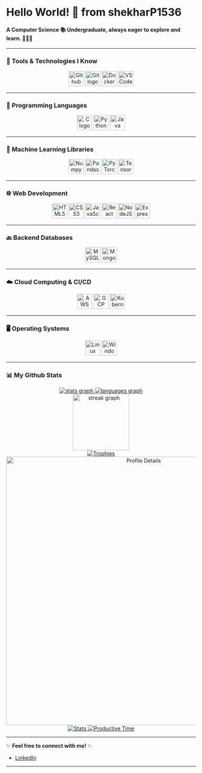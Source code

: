 # Hello World! 👋 from shekharP1536 
#### A Computer Science 📚 Undergraduate, always eager to explore and learn. 👨🏻‍💻

---

### 🌟 Tools & Technologies I Know
<div align="center">
  <img src="https://cdn.jsdelivr.net/gh/devicons/devicon/icons/github/github-original-wordmark.svg" height="40" alt="Github logo"  />
  <img src="https://cdn.jsdelivr.net/gh/devicons/devicon@latest/icons/git/git-original-wordmark.svg" height="40" alt="Git logo" />
  <img src="https://cdn.jsdelivr.net/gh/devicons/devicon@latest/icons/docker/docker-original-wordmark.svg" height="40" alt="Docker logo" />
  <img src="https://cdn.jsdelivr.net/gh/devicons/devicon/icons/vscode/vscode-original-wordmark.svg" height="40" alt="VS Code logo"  />
</div>

---

### 🧩 Programming Languages
<div align="center">
  <img src="https://cdn.jsdelivr.net/gh/devicons/devicon/icons/c/c-original.svg" height="40" alt="C logo" />
  <img src="https://cdn.jsdelivr.net/gh/devicons/devicon/icons/python/python-original-wordmark.svg" height="40" alt="Python logo" />
  <img src="https://cdn.jsdelivr.net/gh/devicons/devicon/icons/java/java-original-wordmark.svg" height="40" alt="Java logo" />
</div>

---

### 🚀 Machine Learning Libraries
<div align="center">
  <img src="https://cdn.jsdelivr.net/gh/devicons/devicon/icons/numpy/numpy-original-wordmark.svg" height="40" alt="Numpy logo" />
  <img src="https://cdn.jsdelivr.net/gh/devicons/devicon/icons/pandas/pandas-original-wordmark.svg" height="40" alt="Pandas logo" />
  <img src="https://cdn.jsdelivr.net/gh/devicons/devicon/icons/pytorch/pytorch-original-wordmark.svg" height="40" alt="PyTorch logo" />
  <img src="https://cdn.jsdelivr.net/gh/devicons/devicon/icons/tensorflow/tensorflow-original-wordmark.svg" height="40" alt="TensorFlow logo" />
</div>

---

### 🌐 Web Development
<div align="center">
  <img src="https://cdn.jsdelivr.net/gh/devicons/devicon/icons/html5/html5-original-wordmark.svg" height="40" alt="HTML5 logo" />
  <img src="https://cdn.jsdelivr.net/gh/devicons/devicon/icons/css3/css3-original-wordmark.svg" height="40" alt="CSS3 logo" />
  <img src="https://cdn.jsdelivr.net/gh/devicons/devicon/icons/javascript/javascript-original.svg" height="40" alt="JavaScript logo" />
  <img src="https://cdn.jsdelivr.net/gh/devicons/devicon/icons/react/react-original-wordmark.svg" height="40" alt="React logo" />
  <img src="https://cdn.jsdelivr.net/gh/devicons/devicon/icons/nodejs/nodejs-original-wordmark.svg" height="40" alt="NodeJS logo" />
  <img src="https://cdn.jsdelivr.net/gh/devicons/devicon/icons/express/express-original-wordmark.svg" height="40" alt="Express logo" />
</div>

---

### 🔙 Backend Databases
<div align="center">
  <img src="https://cdn.jsdelivr.net/gh/devicons/devicon/icons/mysql/mysql-original-wordmark.svg" height="40" alt="MySQL logo" />
  <img src="https://cdn.jsdelivr.net/gh/devicons/devicon/icons/mongodb/mongodb-original-wordmark.svg" height="40" alt="MongoDB logo" />
</div>

---

### ☁️ Cloud Computing & CI/CD
<div align="center">
  <img src="https://cdn.jsdelivr.net/gh/devicons/devicon/icons/amazonwebservices/amazonwebservices-original-wordmark.svg" height="40" alt="AWS logo" />
  <img src="https://cdn.jsdelivr.net/gh/devicons/devicon/icons/googlecloud/googlecloud-original-wordmark.svg" height="40" alt="GCP logo" />
  <img src="https://cdn.jsdelivr.net/gh/devicons/devicon/icons/kubernetes/kubernetes-plain-wordmark.svg" height="40" alt="Kubernetes logo" />
</div>

---

### 🖥️ Operating Systems
<div align="center">
  <img src="https://cdn.jsdelivr.net/gh/devicons/devicon/icons/linux/linux-original.svg" height="40" alt="Linux logo" />
  <img src="https://cdn.jsdelivr.net/gh/devicons/devicon/icons/windows8/windows8-original-wordmark.svg" height="40" alt="Windows logo" />
</div>

---

### 📊 My Github Stats
<div align="center">
  <a href="https://github-readme-stats.vercel.app/api?username=shekharP1536&show_icons=true&include_all_commits=true&count_private=true&disable_animations=false&theme=radical&locale=en&hide_border=false&order=1">
    <img src="https://github-readme-stats.vercel.app/api?username=shekharP1536&show_icons=true&include_all_commits=true&count_private=true&disable_animations=false&theme=radical&locale=en&hide_border=false&order=1" alt="stats graph" />
  </a>
  <a href="https://github-readme-stats.vercel.app/api/top-langs?username=shekharP1536&locale=en&hide_title=false&layout=compact&card_width=320&langs_count=8&theme=radical&hide_border=false&order=2">
    <img src="https://github-readme-stats.vercel.app/api/top-langs?username=shekharP1536&locale=en&hide_title=false&layout=compact&card_width=320&langs_count=8&theme=radical&hide_border=false&order=2" alt="languages graph" />
  </a>
  <br />
  <a href="https://streak-stats.demolab.com?user=shekharP1536&locale=en&mode=daily&theme=radical&hide_border=false&border_radius=5&order=3">
    <img src="https://streak-stats.demolab.com?user=shekharP1536&locale=en&mode=daily&theme=radical&hide_border=false&border_radius=5&order=3" height="150" alt="streak graph" />
  </a>
  <br />
  <a href="https://github-trophies.vercel.app/?username=shekharP1536" target="_blank">
    <img src="https://github-trophies.vercel.app/?username=shekharP1536&theme=radical&margin-w=4&margin-h=4&column=4&row=2" alt="Trophies" />
  </a>
  <br />
  <a href="https://github-profile-summary-cards.vercel.app/api/cards/profile-details?username=shekharP1536">
    <img width="715" src="https://github-profile-summary-cards.vercel.app/api/cards/profile-details?username=shekharP1536&theme=radical" alt="Profile Details" />
  </a>
  <a href="https://github-profile-summary-cards.vercel.app/api/cards/stats?username=shekharP1536">
    <img src="https://github-profile-summary-cards.vercel.app/api/cards/stats?username=shekharP1536&theme=radical" alt="Stats" />
  </a>
  <a href="https://github-profile-summary-cards.vercel.app/api/cards/productive-time?username=shekharP1536&theme=radical">
    <img src="https://github-profile-summary-cards.vercel.app/api/cards/productive-time?username=shekharP1536&theme=radical" alt="Productive Time" />
  </a>
</div>

---

✨ **Feel free to connect with me!** ✨
- [LinkedIn](https://www.linkedin.com/in/chandrashekhar-pachlore/)

---

